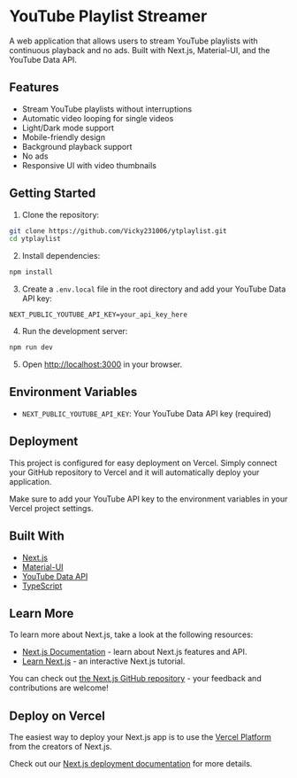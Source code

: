 # YouTube Playlist Streamer

A web application that allows users to stream YouTube playlists with continuous playback and no ads. Built with Next.js, Material-UI, and the YouTube Data API.

## Features

- Stream YouTube playlists without interruptions
- Automatic video looping for single videos
- Light/Dark mode support
- Mobile-friendly design
- Background playback support
- No ads
- Responsive UI with video thumbnails

## Getting Started

1. Clone the repository:
```bash
git clone https://github.com/Vicky231006/ytplaylist.git
cd ytplaylist
```

2. Install dependencies:
```bash
npm install
```

3. Create a `.env.local` file in the root directory and add your YouTube Data API key:
```
NEXT_PUBLIC_YOUTUBE_API_KEY=your_api_key_here
```

4. Run the development server:
```bash
npm run dev
```

5. Open [http://localhost:3000](http://localhost:3000) in your browser.

## Environment Variables

- `NEXT_PUBLIC_YOUTUBE_API_KEY`: Your YouTube Data API key (required)

## Deployment

This project is configured for easy deployment on Vercel. Simply connect your GitHub repository to Vercel and it will automatically deploy your application.

Make sure to add your YouTube API key to the environment variables in your Vercel project settings.

## Built With

- [Next.js](https://nextjs.org/)
- [Material-UI](https://mui.com/)
- [YouTube Data API](https://developers.google.com/youtube/v3)
- [TypeScript](https://www.typescriptlang.org/)

## Learn More

To learn more about Next.js, take a look at the following resources:

- [Next.js Documentation](https://nextjs.org/docs) - learn about Next.js features and API.
- [Learn Next.js](https://nextjs.org/learn) - an interactive Next.js tutorial.

You can check out [the Next.js GitHub repository](https://github.com/vercel/next.js) - your feedback and contributions are welcome!

## Deploy on Vercel

The easiest way to deploy your Next.js app is to use the [Vercel Platform](https://vercel.com/new?utm_medium=default-template&filter=next.js&utm_source=create-next-app&utm_campaign=create-next-app-readme) from the creators of Next.js.

Check out our [Next.js deployment documentation](https://nextjs.org/docs/app/building-your-application/deploying) for more details.
